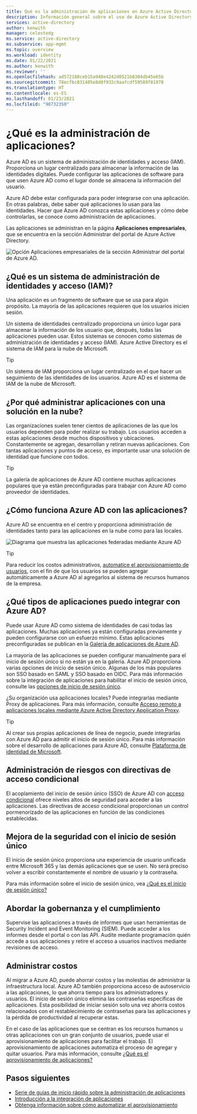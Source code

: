 ```yaml
---
title: Qué es la administración de aplicaciones en Azure Active Directory
description: Información general sobre el uso de Azure Active Directory (AD) como sistema de administración de identidades y acceso (IAM) para aplicaciones locales y en la nube.
services: active-directory
author: kenwith
manager: celestedg
ms.service: active-directory
ms.subservice: app-mgmt
ms.topic: overview
ms.workload: identity
ms.date: 01/22/2021
ms.author: kenwith
ms.reviewer: ''
ms.openlocfilehash: ad572188ceb15a948e4242d0521b8304db45e65b
ms.sourcegitcommit: 78ecfbc831405e8d0f932c9aafcdf59589f81978
ms.translationtype: HT
ms.contentlocale: es-ES
ms.lasthandoff: 01/23/2021
ms.locfileid: "98732350"
---
```

# <a name="what-is-application-management"></a>¿Qué es la administración de aplicaciones?

Azure AD es un sistema de administración de identidades y acceso (IAM). Proporciona un lugar centralizado para almacenar la información de las identidades digitales. Puede configurar las aplicaciones de software para que usen Azure AD como el lugar donde se almacena la información del usuario. 

Azure AD debe estar configurada para poder integrarse con una aplicación. En otras palabras, debe saber qué aplicaciones lo usan para las identidades. Hacer que Azure AD conozca estas aplicaciones y cómo debe controlarlas, se conoce como administración de aplicaciones.

Las aplicaciones se administran en la página **Aplicaciones empresariales**, que se encuentra en la sección Administrar del portal de Azure Active Directory.

![Opción Aplicaciones empresariales de la sección Administrar del portal de Azure AD.](media/what-is-application-management/enterprise-applications-in-nav.png)

## <a name="what-is-an-identity-and-access-management-iam-system"></a>¿Qué es un sistema de administración de identidades y acceso (IAM)?
Una aplicación es un fragmento de software que se usa para algún propósito. La mayoría de las aplicaciones requieren que los usuarios inicien sesión.

Un sistema de identidades centralizado proporciona un único lugar para almacenar la información de los usuario que, después, todas las aplicaciones pueden usar. Estos sistemas se conocen como sistemas de administración de identidades y acceso (IAM). Azure Active Directory es el sistema de IAM para la nube de Microsoft.

>[!TIP]
>Un sistema de IAM proporciona un lugar centralizado en el que hacer un seguimiento de las identidades de los usuarios. Azure AD es el sistema de IAM de la nube de Microsoft.

## <a name="why-manage-applications-with-a-cloud-solution"></a>¿Por qué administrar aplicaciones con una solución en la nube?

Las organizaciones suelen tener cientos de aplicaciones de las que los usuarios dependen para poder realizar su trabajo. Los usuarios acceden a estas aplicaciones desde muchos dispositivos y ubicaciones. Constantemente se agregan, desarrollan y retiran nuevas aplicaciones. Con tantas aplicaciones y puntos de acceso, es importante usar una solución de identidad que funcione con todos.

>[!TIP]
>La galería de aplicaciones de Azure AD contiene muchas aplicaciones populares que ya están preconfiguradas para trabajar con Azure AD como proveedor de identidades.

## <a name="how-does-azure-ad-work-with-apps"></a>¿Cómo funciona Azure AD con las aplicaciones?

Azure AD se encuentra en el centro y proporciona administración de identidades tanto para las aplicaciones en la nube como para las locales. 

![Diagrama que muestra las aplicaciones federadas mediante Azure AD](media/what-is-application-management/app-management-overview.png)

>[!TIP]
>Para reducir los costos administrativos, [automatice el aprovisionamiento de usuarios](../app-provisioning/user-provisioning.md), con el fin de que los usuarios se pueden agregar automáticamente a Azure AD al agregarlos al sistema de recursos humanos de la empresa. 

## <a name="what-types-of-applications-can-i-integrate-with-azure-ad"></a>¿Qué tipos de aplicaciones puedo integrar con Azure AD?

Puede usar Azure AD como sistema de identidades de casi todas las aplicaciones. Muchas aplicaciones ya están configuradas previamente y pueden configurarse con un esfuerzo mínimo. Estas aplicaciones preconfiguradas se publican en la [Galería de aplicaciones de Azure AD](/azure/active-directory/saas-apps/). 

La mayoría de las aplicaciones se pueden configurar manualmente para el inicio de sesión único si no están ya en la galería. Azure AD proporciona varias opciones de inicio de sesión único. Algunas de los más populares son SSO basado en SAML y SSO basado en OIDC. Para más información sobre la integración de aplicaciones para habilitar el inicio de sesión único, consulte las [opciones de inicio de sesión único](sso-options.md). 

¿Su organización usa aplicaciones locales? Puede integrarlas mediante Proxy de aplicaciones. Para más información, consulte [Acceso remoto a aplicaciones locales mediante Azure Active Directory Application Proxy](application-proxy.md).

>[!TIP]
>Al crear sus propias aplicaciones de línea de negocio, puede integrarlas con Azure AD para admitir el inicio de sesión único. Para más información sobre el desarrollo de aplicaciones para Azure AD, consulte [Plataforma de identidad de Microsoft](..//develop/v2-overview.md).

## <a name="manage-risk-with-conditional-access-policies"></a>Administración de riesgos con directivas de acceso condicional

El acoplamiento del inicio de sesión único (SSO) de Azure AD con [acceso condicional](../conditional-access/concept-conditional-access-cloud-apps.md) ofrece niveles altos de seguridad para acceder a las aplicaciones. Las directivas de acceso condicional proporcionan un control pormenorizado de las aplicaciones en función de las condiciones establecidas. 

## <a name="improve-productivity-with-single-sign-on"></a>Mejora de la seguridad con el inicio de sesión único

El inicio de sesión único proporciona una experiencia de usuario unificada entre Microsoft 365 y las demás aplicaciones que se usen. No será preciso volver a escribir constantemente el nombre de usuario y la contraseña.

Para más información sobre el inicio de sesión único, vea [¿Qué es el inicio de sesión único?](what-is-single-sign-on.md)

## <a name="address-governance-and-compliance"></a>Abordar la gobernanza y el cumplimiento

Supervise las aplicaciones a través de informes que usan herramientas de Security Incident and Event Monitoring (SIEM). Puede acceder a los informes desde el portal o con las API. Audite mediante programación quién accede a sus aplicaciones y retire el acceso a usuarios inactivos mediante revisiones de acceso.

## <a name="manage-costs"></a>Administrar costos

Al migrar a Azure AD, puede ahorrar costos y las molestias de administrar la infraestructura local. Azure AD también proporciona acceso de autoservicio a las aplicaciones, lo que ahorra tiempo para los administradores y usuarios. El inicio de sesión único elimina las contraseñas específicas de aplicaciones. Esta posibilidad de iniciar sesión solo una vez ahorra costos relacionados con el restablecimiento de contraseñas para las aplicaciones y la pérdida de productividad al recuperar estas.

En el caso de las aplicaciones que se centran es los recursos humanos u otras aplicaciones con un gran conjunto de usuarios, puede usar el aprovisionamiento de aplicaciones para facilitar el trabajo. El aprovisionamiento de aplicaciones automatiza el proceso de agregar y quitar usuarios. Para más información, consulte [¿Qué es el aprovisionamiento de aplicaciones?](../app-provisioning/user-provisioning.md)

## <a name="next-steps"></a>Pasos siguientes

- [Serie de guías de inicio rápido sobre la administración de aplicaciones](view-applications-portal.md)
- [Introducción a la integración de aplicaciones](plan-an-application-integration.md)
- [Obtenga información sobre cómo automatizar el aprovisionamiento](../app-provisioning/user-provisioning.md)